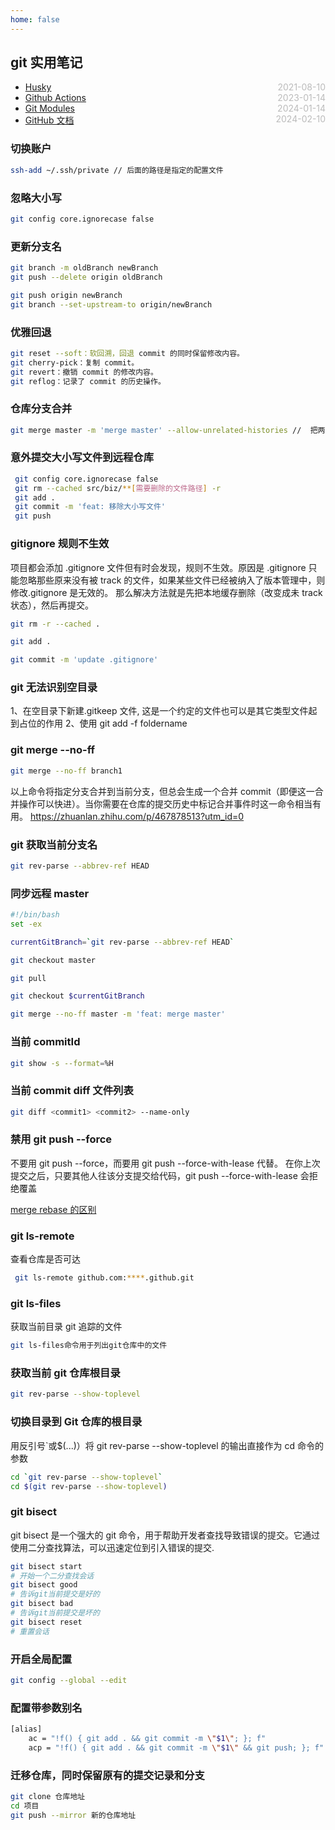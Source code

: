 ```yaml
---
home: false
---
```


## git 实用笔记

- [Husky](./husky) <span style="color:#bbb; float:right">2021-08-10</span>
- [Github Actions](./github-actions) <span style="color:#bbb; float:right">2023-01-14</span>
- [Git Modules](./git-modules) <span style="color:#bbb; float:right">2024-01-14</span>
- [GitHub 文档](https://docs.github.com/zh) <span style="color:#bbb; float:right">2024-02-10</span>

### 切换账户

```Bash
ssh-add ~/.ssh/private // 后面的路径是指定的配置文件
```

### 忽略大小写

```Bash
git config core.ignorecase false
```

### 更新分支名

```Bash
git branch -m oldBranch newBranch
git push --delete origin oldBranch

git push origin newBranch
git branch --set-upstream-to origin/newBranch
```

### 优雅回退

```Bash
git reset --soft：软回溯，回退 commit 的同时保留修改内容。
git cherry-pick：复制 commit。
git revert：撤销 commit 的修改内容。
git reflog：记录了 commit 的历史操作。
```

### 仓库分支合并

```Bash
git merge master -m 'merge master' --allow-unrelated-histories //  把两段不相干的 分支进行强行合并
```

### 意外提交大小写文件到远程仓库

```Bash
 git config core.ignorecase false
 git rm --cached src/biz/**[需要删除的文件路径] -r
 git add .
 git commit -m 'feat: 移除大小写文件'
 git push
```

### gitignore 规则不生效

项目都会添加 .gitignore 文件但有时会发现，规则不生效。原因是 .gitignore 只能忽略那些原来没有被 track 的文件，如果某些文件已经被纳入了版本管理中，则修改.gitignore 是无效的。
那么解决方法就是先把本地缓存删除（改变成未 track 状态），然后再提交。

```Bash
git rm -r --cached .

git add .

git commit -m 'update .gitignore'
```

### git 无法识别空目录

1、在空目录下新建.gitkeep 文件, 这是一个约定的文件也可以是其它类型文件起到占位的作用
2、使用 git add -f foldername

### git merge --no-ff

```bash
git merge --no-ff branch1
```

以上命令将指定分支合并到当前分支，但总会生成一个合并 commit（即便这一合并操作可以快进）。当你需要在仓库的提交历史中标记合并事件时这一命令相当有用。
https://zhuanlan.zhihu.com/p/467878513?utm_id=0

### git 获取当前分支名

```bash
git rev-parse --abbrev-ref HEAD
```

### 同步远程 master

```bash
#!/bin/bash
set -ex

currentGitBranch=`git rev-parse --abbrev-ref HEAD`

git checkout master

git pull

git checkout $currentGitBranch

git merge --no-ff master -m 'feat: merge master'
```

### 当前 commitId

```bash
git show -s --format=%H
```

### 当前 commit diff 文件列表

```bash
git diff <commit1> <commit2> --name-only
```

### 禁用 git push --force

不要用 git push --force，而要用 git push --force-with-lease 代替。
在你上次提交之后，只要其他人往该分支提交给代码，git push --force-with-lease 会拒绝覆盖

[merge rebase 的区别](https://fe.ecool.fun/topic/cfe8f03e-1a05-4c00-baa7-04ae08c8765c?orderBy=updateTime&order=desc&tagId=0)

### git ls-remote

查看仓库是否可达

```bash
 git ls-remote github.com:****.github.git
```

### git ls-files

获取当前目录 git 追踪的文件

```bash
git ls-files命令用于列出git仓库中的文件
```

### 获取当前 git 仓库根目录

```bash
git rev-parse --show-toplevel
```

### 切换目录到 Git 仓库的根目录

用反引号`或$(...)）将 git rev-parse --show-toplevel 的输出直接作为 cd 命令的参数

```bash
cd `git rev-parse --show-toplevel`
cd $(git rev-parse --show-toplevel)
```

### git bisect

git bisect 是一个强大的 git 命令，用于帮助开发者查找导致错误的提交。它通过使用二分查找算法，可以迅速定位到引入错误的提交.

```bash
git bisect start
# 开始一个二分查找会话
git bisect good
# 告诉git当前提交是好的
git bisect bad
# 告诉git当前提交是坏的
git bisect reset
# 重置会话
```

### 开启全局配置

```bash
git config --global --edit
```

### 配置带参数别名

```bash
[alias]
    ac = "!f() { git add . && git commit -m \"$1\"; }; f"
    acp = "!f() { git add . && git commit -m \"$1\" && git push; }; f"
```

### 迁移仓库，同时保留原有的提交记录和分支

```bash
git clone 仓库地址
cd 项目
git push --mirror 新的仓库地址
```
